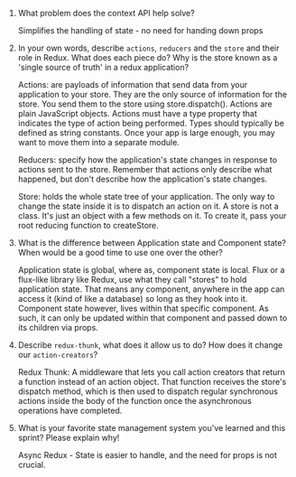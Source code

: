 1. What problem does the context API help solve?

    Simplifies the handling of state - no need for handing down props

2. In your own words, describe `actions`, `reducers` and the `store` and their role in Redux. What does each piece do? Why is the store known as a 'single source of truth' in a redux application?

    Actions: are payloads of information that send data from your application to your store. They are the only source of information for the store. You send them to the store using store.dispatch(). Actions are plain JavaScript objects. Actions must have a type property that indicates the type of action being performed. Types should typically be defined as string constants. Once your app is large enough, you may want to move them into a separate module.

    Reducers: specify how the application's state changes in response to actions sent to the store. Remember that actions only describe what happened, but don't describe how the application's state changes.

    Store: holds the whole state tree of your application. The only way to change the state inside it is to dispatch an action on it. A store is not a class. It's just an object with a few methods on it. To create it, pass your root reducing function to createStore.

3. What is the difference between Application state and Component state? When would be a good time to use one over the other?

    Application state is global, where as, component state is local. Flux or a flux-like library like Redux, use what they call "stores" to hold application state. That means any component, anywhere in the app can access it (kind of like a database) so long as they hook into it. Component state however, lives within that specific component. As such, it can only be updated within that component and passed down to its children via props.

4. Describe `redux-thunk`, what does it allow us to do? How does it change our `action-creators`?

    Redux Thunk: A middleware that lets you call action creators that return a function instead of an action object. That function receives the store's dispatch method, which is then used to dispatch regular synchronous actions inside the body of the function once the asynchronous operations have completed.

5. What is your favorite state management system you've learned and this sprint? Please explain why!

    Async Redux - State is easier to handle, and the need for props is not crucial.